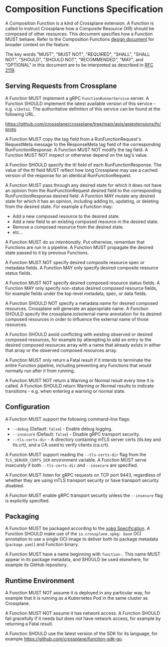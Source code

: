 # Composition Functions Specification

A Composition Function is a kind of Crossplane extension. A Function is called
to instruct Crossplane how a Composite Resource (XR) should be composed of other
resources. This document specifies how a Function MUST behave. Refer to the
Composition Functions [design document] for broader context on the feature.

The key words "MUST", "MUST NOT", "REQUIRED", "SHALL", "SHALL NOT", "SHOULD",
"SHOULD NOT", "RECOMMENDED",  "MAY", and "OPTIONAL" in this document are
to be interpreted as described in [RFC 2119].

## Serving Requests from Crossplane

A Function MUST implement a gRPC `FunctionRunnerService` server. A Function
SHOULD implement the latest available version of this service - e.g. `v1beta1`.
The authoritative definition of this service can be found at the following URL.

https://github.com/crossplane/crossplane/tree/main/apis/apiextensions/fn/proto

A Function MUST copy the tag field from a RunFunctionRequest's RequestMeta
message to the ResponseMeta tag field of the corresponding RunFunctionResponse.
A Function MUST NOT modify the tag field. A Function MUST NOT inspect or
otherwise depend on the tag's value.

A Function SHOULD specify the ttl field of each RunFunctionResponse. The value
of the ttl field MUST reflect how long Crossplane may use a cached version of
the response for an identical RunFunctionRequest.

A Function MUST pass through any desired state for which it does not have an
opinion from the RunFunctionRequest desired field to the corresponding
RunFunctionResponse desired field. A Function MAY mutate any desired state for
which it has an opinion, including adding to, updating, or deleting from the
desired state. For example a Function may:

* Add a new composed resource to the desired state.
* Add a new field to an existing composed resource in the desired state.
* Remove a composed resource from the desired state.
* etc...

A Function MUST do so _intentionally_. Put otherwise, remember that Functions
are run in a pipeline. A Function MUST propagate the
desired state passed to it by previous Functions.

A Function MUST NOT specify desired composite resource spec or metadata fields.
A Function MAY only specify desired composite resource status fields.

A Function MUST NOT specify desired composed resource status fields. A Function
MAY only specify non-status desired composed resource fields, for example fields
under the top-level metadata, spec, or data fields.

A Function SHOULD NOT specify a metadata.name for desired composed resources.
Crossplane will generate an appropriate name. A Function SHOULD specify the
crossplane.io/external-name annotation for its desired composed resources in
order to influence the external name of those resources.

A Function SHOULD avoid conflicting with existing observed or desired composed
resources, for example by attempting to add an entry to the desired composed
resources array with a name that already exists in either that array or the
observed composed resources array.

A Function MUST only return a Fatal result if it intends to terminate the entire
Function pipeline, including preventing any Functions that would normally run
after it from running.

A Function MUST NOT return a Warning or Normal result every time it is called. A
Function SHOULD return Warning or Normal results to indicate transitions - e.g.
when entering a warning or normal state.

## Configuration

A Function MUST support the following command-line flags:

* `--debug` (Default: `false`) - Enable debug logging.
* `--insecure` (Default: `false`) - Disable gRPC transport security.
* `--tls-certs-dir` - A directory containing mTLS server certs (tls.key and
  tls.crt), and a CA used to verify clients (ca.crt).

A Function MUST support reading the `--tls-certs-dir` flag from the
`TLS_SERVER_CERTS_DIR` environment variable. A Function MUST serve insecurely if
both `--tls-certs-dir` and `--insecure` are specified.

A Function MUST listen for gRPC requests on TCP port 9443, regardless of whether
they are using mTLS transport security or have transport security disabled.

A Function MUST enable gRPC transport security unless the `--insecure` flag
is explicitly specified.

## Packaging

A Function MUST be packaged according to the [xpkg Specification]. A Function
SHOULD make use of the `io.crossplane.xpkg: base` OCI annotation to use a single
OCI image to deliver both its package metadata (`package.yaml`) and Function
binary.

A Function MUST have a name beginning with `function-`. This name MUST appear in
its package metadata, and SHOULD be used elsewhere, for example its GitHub
repository.

## Runtime Environment

A Function MUST NOT assume it is deployed in any particular way, for example
that it is running as a Kubernetes Pod in the same cluster as Crossplane.

A Function MUST NOT assume it has network access. A Function SHOULD fail
gracefully if it needs but does not have network access, for example by
returning a Fatal result.

A Function SHOULD use the latest version of the SDK for its language, for
example https://github.com/crossplane/function-sdk-go.

[design document]: ../../design/design-doc-composition-functions.md
[RFC 2119]: https://www.ietf.org/rfc/rfc2119.txt
[xpkg Specification]: xpkg.md